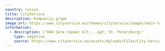 ```yaml
---
country: russia
title: CityService
description: Kompanijų grupė
image_url: https://www.cityservice.eu/themes/cityservice/images/main-logo.svg
information:
  - description: \"OAO Cити Сервис &lt;...&gt; St. Petersburg\"
    type: negative
    source: https://www.cityservice.eu/assets/Uploads/Files/City-Service-SE-2021-Q4-Interim-consolidated-financial-statements.pdf
---
```

